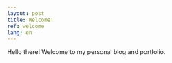 ```yaml
---
layout: post
title: Welcome!
ref: welcome
lang: en
---
```


Hello there!
Welcome to my personal blog and portfolio. 
